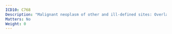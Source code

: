 ```yaml
---
ICD10: C768
Description: "Malignant neoplasm of other and ill-defined sites: Overlapping lesion of other and ill-defined sites"
Matters: No
Weight: 0
---
```


